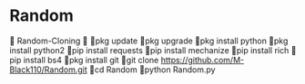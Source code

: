 # Random

💚 Random-Cloning 💚
💚pkg update
💚pkg upgrade
💚pkg install python
💚pkg install python2
💚pip install requests
💚pip install mechanize
💚pip install rich 
💚pip install bs4
💚pkg install git
💚git clone https://github.com/M-Black110/Random.git
💚cd Random
💚python Random.py
